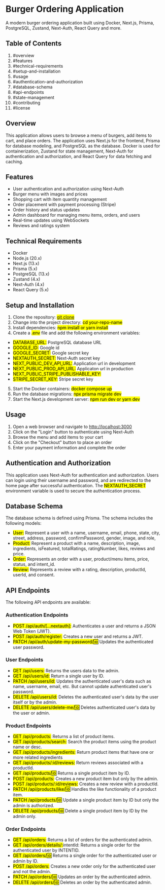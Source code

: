 # Burger Ordering Application

A modern burger ordering application built using Docker, Next.js, Prisma, PostgreSQL, Zustand, Next-Auth, React Query and more.

## Table of Contents

1. #overview
2. #features
3. #technical-requirements
4. #setup-and-installation
5. #usage
6. #authentication-and-authorization
7. #database-schema
8. #api-endpoints
9. #state-management
10. #contributing
11. #license

## Overview

This application allows users to browse a menu of burgers, add items to cart, and place orders. The application uses Next.js for the frontend, Prisma for database modeling, and PostgreSQL as the database. Docker is used for containerization, Zustand for state management, Next-Auth for authentication and authorization, and React Query for data fetching and caching.

## Features

- User authentication and authorization using Next-Auth
- Burger menu with images and prices
- Shopping cart with item quantity management
- Order placement with payment processing (Stripe)
- Order history and status updates
- Admin dashboard for managing menu items, orders, and users
- Real-time updates using WebSockets
- Reviews and ratings system

## Technical Requirements

- Docker
- Node.js (20.x)
- Next.js (13.x)
- Prisma (5.x)
- PostgreSQL (13.x)
- Zustand (4.x)
- Next-Auth (4.x)
- React Query (5.x)

## Setup and Installation

1. Clone the repository: <mark>[git clone](https://github.com/esteemayo/burgers.git)</mark>
2. Change into the project directory: <mark>cd your-repo-name</mark>
3. Install dependencies: <mark>npm install or yarn install</mark>
4. Create a <mark>.env</mark> file and add the following environment variables:

- <mark>DATABASE_URL:</mark> PostgreSQL database URL
- <mark>GOOGLE_ID:</mark> Google id
- <mark>GOOGLE_SECRET:</mark> Google secret key
- <mark>NEXTAUTH_SECRET:</mark> Next-Auth secret key
- <mark>NEXT_PUBLIC_DEV_API_URL:</mark> Application url in development
- <mark>NEXT_PUBLIC_PROD_API_URL:</mark> Applicaton url in production
- <mark>NEXT_PUBLIC_STRIPE_PUBLISHABLE_KEY:</mark>
- <mark>STRIPE_SECRET_KEY:</mark> Stripe secret key

5. Start the Docker containers: <mark>docker compose up</mark>
6. Run the database migrations: <mark>npx prisma migrate dev</mark>
7. Start the Next.js development server: <mark>npm run dev or yarn dev</mark>

## Usage

1. Open a web browser and navigate to [http://localhost:3000](http://localhost:3000)
2. Click on the "Login" button to authenticate using Next-Auth
3. Browse the menu and add items to your cart
4. Click on the "Checkout" button to place an order
5. Enter your payment information and complete the order

## Authentication and Authorization

This application uses Next-Auth for authentication and authorization. Users can login using their username and password, and are redirected to the home page after successful authentication. The <mark>NEXTAUTH_SECRET</mark> environment variable is used to secure the authentication process.

## Database Schema

The database schema is defined using Prisma. The schema includes the following models:

- <mark>User:</mark> Represent a user with a name, username, email, phone, state, city, street, address, password, confirmPassword, gender, image, and role,
- <mark>Product:</mark> Represent a product with a name, description, image, ingredients, isFeatured, totalRatings, ratingNumber, likes, reviews and price.
- <mark>Order:</mark> Represents an order with a user, product/menu items, price, status, and intent_id.
- <mark>Review:</mark> Represents a review with a rating, description, productId, userId, and consent.

## API Endpoints

The following API endpoints are available:

### Authentication Endpoints

- <mark>POST /api/auth/[...nextauth]:</mark> Authenticates a user and returns a JSON Web Token (JWT).
- <mark>POST /api/auth/register:</mark> Creates a new user and returns a JWT.
- <mark>PATCH /api/auth/update-my-password/:id:</mark> Updates the authenticated user password.

### User Endpoints

- <mark>GET /api/users:</mark> Returns the users data to the admin.
- <mark>GET /api/users/id:</mark> Return a single user by ID.
- <mark>PATCH /api/users/id:</mark> Updates the authenticated user's data such as name, username, email, etc. But cannot update authenticated user's password.
- <mark>DELETE /api/users/id:</mark> Deletes the authenticated user's data by the user itself or by the admin.
- <mark>DELETE /api/users/delete-me/:id:</mark> Deletes authenticated user's data by the user or admin.

### Product Endpoints

- <mark>GET /api/products:</mark> Returns a list of product items.
- <mark>GET /api/products/search:</mark> Search the product items using the product name or desc.
- <mark>GET /api/products/ingredients:</mark> Return product items that have one or more related ingredients
- <mark>GET /api/products/:id/reviews:</mark> Return reviews associated with a productId.
- <mark>GET /api/products/:id:</mark> Returns a single product item by ID.
- <mark>POST /api/products:</mark> Creates a new product item but only by the admin.
- <mark>POST /api/products/:id/reviews:</mark> Creates a new review with a productId.
- <mark>PATCH /api/products/like/:id:</mark> Handles the like functionality of a product item.
- <mark>PATCH /api/products/:id:</mark> Update a single product item by ID but only the admin is authorized.
- <mark>DELETE /api/products/:id:</mark> Delete a single product item by ID by the admin only.

### Order Endpoints

- <mark>GET /api/orders:</mark> Returns a list of orders for the authenticated admin.
- <mark>GET /api/orders/details/:</mark>intentId: Returns a single order for the authenticated user by INTENTID.
- <mark>GET /api/orders/:id:</mark> Returns a single order for the authenticated user or admin by ID.
- <mark>POST /api/orders:</mark> Creates a new order only for the authenticated user and not the admin.
- <mark>PATCH /api/orders/:id:</mark> Updates an order by the authenticated admin.
- <mark>DELETE /api/orders/:id:</mark> Deletes an order by the authenticated admin.
